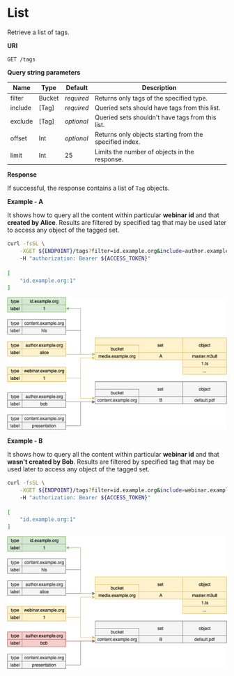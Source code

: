 # List

Retrieve a list of tags.

**URI**

```
GET /tags
```

**Query string parameters**

Name     | Type   | Default    | Description
-------- | ------ | ---------- | ------------------
filter   | Bucket | _required_ | Returns only tags of the specified type.
include  | [Tag]  | _required_ | Queried sets should have tags from this list.
exclude  | [Tag]  | _optional_ | Queried sets shouldn't have tags from this list.
offset   | Int    | _optional_ | Returns only objects starting from the specified index.
limit    | Int    |         25 | Limits the number of objects in the response.

**Response**

If successful, the response contains a list of `Tag` objects.

**Example - A**

It shows how to query all the content within particular **webinar id** and that **created by Alice**. Results are filtered by specified tag that may be used later to access any object of the tagged set.

```bash
curl -fsSL \
    -XGET ${ENDPOINT}/tags?filter=id.example.org&include=author.example.org:alice,webinar.example.org:1 \
    -H "authorization: Bearer ${ACCESS_TOKEN}"

[
    "id.example.org:1"
]
```

![Query 1](data/storage-tags-query.1.png)

**Example - B**

It shows how to query all the content within particular **webinar id** and that **wasn't created by Bob**. Results are filtered by specified tag that may be used later to access any object of the tagged set.

```bash
curl -fsSL \
    -XGET ${ENDPOINT}/tags?filter=id.example.org&include=webinar.example.org:1&exclude=author.example.org:bob \
    -H "authorization: Bearer ${ACCESS_TOKEN}"

[
    "id.example.org:1"
]
```

![Query 1](data/storage-tags-query.2.png)
